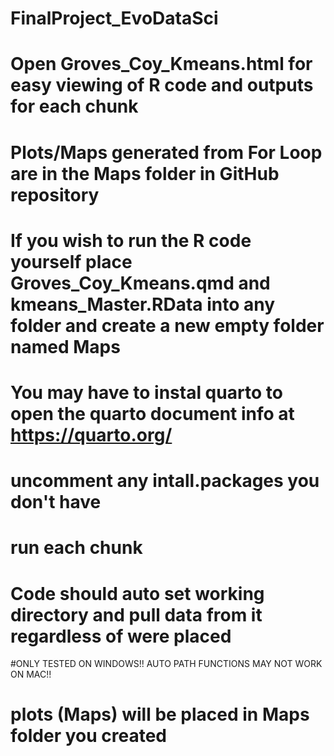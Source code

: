 # FinalProject_EvoDataSci

# Open Groves_Coy_Kmeans.html for easy viewing of R code and outputs for each chunk
# Plots/Maps generated from For Loop are in the Maps folder in GitHub repository

# If you wish to run the R code yourself place Groves_Coy_Kmeans.qmd and kmeans_Master.RData into any folder and create a new empty folder named Maps
# You may have to instal quarto to open the quarto document info at https://quarto.org/
# uncomment any intall.packages you don't have
# run each chunk
# Code should auto set working directory and pull data from it regardless of were placed
#ONLY TESTED ON WINDOWS!! AUTO PATH FUNCTIONS MAY NOT WORK ON MAC!!

# plots (Maps) will be placed in Maps folder you created 
